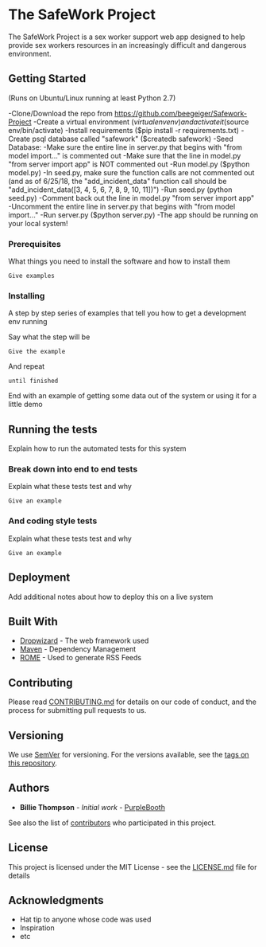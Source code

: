 # The SafeWork Project

The SafeWork Project is a sex worker support web app designed to help provide sex workers resources in an increasingly difficult and dangerous environment.

## Getting Started
(Runs on Ubuntu/Linux running at least Python 2.7)

-Clone/Download the repo from https://github.com/beegeiger/Safework-Project
-Create a virtual environment ($virtualenv env) and activate it ($source env/bin/activate)
-Install requirements ($pip install -r requirements.txt)
-Create psql database called "safework" ($createdb safework)
-Seed Database:
	-Make sure the entire line in server.py that begins with "from model import..." is commented out
	-Make sure that the line in model.py "from server import app" is NOT commented out
	-Run model.py ($python model.py)
	-In seed.py, make sure the function calls are not commented out (and as of 6/25/18, the "add_incident_data" function call should be "add_incident_data([3, 4, 5, 6, 7, 8, 9, 10, 11])")
	-Run seed.py (python seed.py)
	-Comment back out the line in model.py "from server import app"
	-Uncomment the entire line in server.py that begins with "from model import..."
-Run server.py ($python server.py)
-The app should be running on your local system!

### Prerequisites

What things you need to install the software and how to install them

```
Give examples
```

### Installing

A step by step series of examples that tell you how to get a development env running

Say what the step will be

```
Give the example
```

And repeat

```
until finished
```

End with an example of getting some data out of the system or using it for a little demo

## Running the tests

Explain how to run the automated tests for this system

### Break down into end to end tests

Explain what these tests test and why

```
Give an example
```

### And coding style tests

Explain what these tests test and why

```
Give an example
```

## Deployment

Add additional notes about how to deploy this on a live system

## Built With

* [Dropwizard](http://www.dropwizard.io/1.0.2/docs/) - The web framework used
* [Maven](https://maven.apache.org/) - Dependency Management
* [ROME](https://rometools.github.io/rome/) - Used to generate RSS Feeds

## Contributing

Please read [CONTRIBUTING.md](https://gist.github.com/PurpleBooth/b24679402957c63ec426) for details on our code of conduct, and the process for submitting pull requests to us.

## Versioning

We use [SemVer](http://semver.org/) for versioning. For the versions available, see the [tags on this repository](https://github.com/your/project/tags). 

## Authors

* **Billie Thompson** - *Initial work* - [PurpleBooth](https://github.com/PurpleBooth)

See also the list of [contributors](https://github.com/your/project/contributors) who participated in this project.

## License

This project is licensed under the MIT License - see the [LICENSE.md](LICENSE.md) file for details

## Acknowledgments

* Hat tip to anyone whose code was used
* Inspiration
* etc
